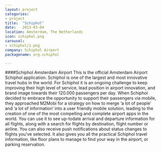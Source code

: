 ```yaml
---
layout: project
categories:
- project
title:  "Schiphol"
date:   2013-03-04
location: Amsterdam, The Netherlands
icon: schiphol.png
carousel:
- schiphol/1.png
company: Schiphol Airport
packagename: org.schiphol

---
```

####Schiphol Amsterdam Airport
This is the official Amsterdam Airport Schiphol application. Schiphol is one of the largest and most innovative travel hubs in the world. For Schiphol it is an ongoing challenge to keep improving their high level of service, lead position in airport innovation, and brand image towards their 120.000 passengers per day. When Schiphol decided to embrace the opportunity to support their passengers via mobile, they approached M2Mobi for a strategy on how to merge ‘a lot of people’ and ‘a lot of information’ into a user friendly mobile solution, leading to the creation of one of the most compelling and complete airport apps in the world. You can use it to see up-todate arrival and departure information for all flights, along with a search for flights by destination, flight number or airline. You can also receive push notifications about status changes to flights you’ve selected. It also gives you all the practical Schiphol travel information, like floor plans to manage to find your way in the airport, or parking reservation.
